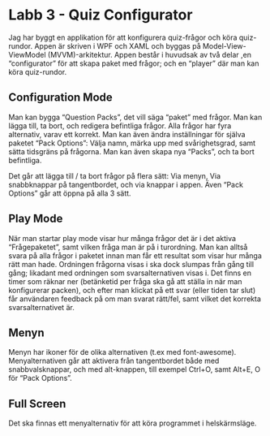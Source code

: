 # Labb 3 - Quiz Configurator

Jag har byggt en applikation för att konfigurera quiz-frågor och köra quiz-rundor. Appen är skriven i WPF och XAML och byggas på Model-View-ViewModel (MVVM)-arkitektur. Appen består i huvudsak av två delar ,en “configurator” för att skapa paket med frågor; och en “player” där man kan köra quiz-rundor.


## Configuration Mode

Man kan bygga “Question Packs”, det vill säga “paket” med frågor. Man kan lägga till, ta bort, och redigera befintliga frågor. Alla frågor har fyra alternativ, varav ett korrekt. Man kan även ändra inställningar för själva paketet “Pack Options”: Välja namn, märka upp med svårighetsgrad, samt sätta tidsgräns på frågorna. Man kan även skapa nya “Packs”, och ta bort befintliga.

Det går att lägga till / ta bort frågor på flera sätt: Via menyn, Via snabbknappar på tangentbordet, och via knappar i appen. Även “Pack Options” går att öppna på alla 3 sätt.


## Play Mode

När man startar play mode visar hur många frågor det är i det aktiva “Frågepaketet”, samt vilken fråga man är på i turordning. Man kan alltså svara på alla frågor i paketet innan man får ett resultat som visar hur många rätt man hade. Ordningen frågorna visas i ska dock slumpas från gång till gång; likadant med ordningen som svarsalternativen visas i. Det finns en timer som räknar ner (betänketid per fråga ska gå att ställa in när man konfigurerar packen), och efter man klickat på ett svar (eller tiden tar slut) får användaren feedback på om man svarat rätt/fel, samt vilket det korrekta svarsalternativet är.


## Menyn

Menyn har ikoner för de olika alternativen (t.ex med font-awesome). Menyalternativen går att aktivera från tangentbordet både med snabbvalsknappar, och med alt-knappen, till exempel Ctrl+O, samt Alt+E, O för “Pack Options”.

## **Full Screen**

Det ska finnas ett menyalternativ för att köra programmet i helskärmsläge.
